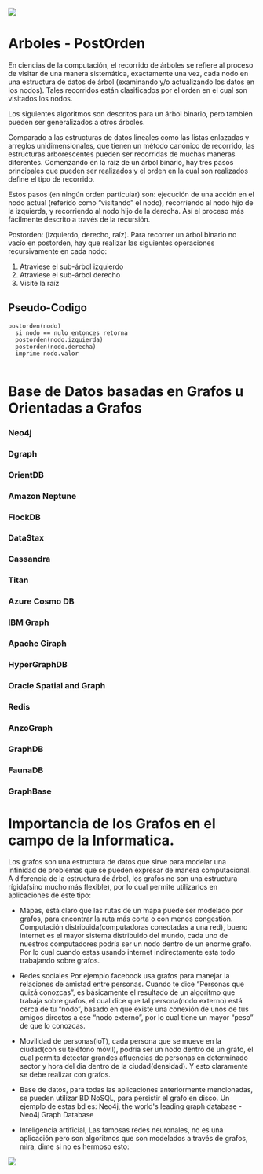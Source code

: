 ![](https://upload.wikimedia.org/wikipedia/commons/thumb/6/67/Sorted_binary_tree.svg/350px-Sorted_binary_tree.svg.png)

# Arboles - PostOrden

En ciencias de la computación, el recorrido de árboles se refiere al proceso de visitar de una manera sistemática, 
exactamente una vez, cada nodo en una estructura de datos de árbol (examinando y/o actualizando los datos en los nodos).
Tales recorridos están clasificados por el orden en el cual son visitados los nodos.

Los siguientes algoritmos son descritos para un árbol binario, pero también pueden ser generalizados a otros árboles.

Comparado a las estructuras de datos lineales como las listas enlazadas y arreglos unidimensionales, 
que tienen un método canónico de recorrido, las estructuras arborescentes pueden ser recorridas de muchas 
maneras diferentes. Comenzando en la raíz de un árbol binario, hay tres pasos principales que pueden ser 
realizados y el orden en la cual son realizados define el tipo de recorrido. 

Estos pasos (en ningún orden particular) son: ejecución de una acción en el nodo actual 
(referido como “visitando” el nodo), recorriendo al nodo hijo de la izquierda, 
y recorriendo al nodo hijo de la derecha.
Así el proceso más fácilmente descrito a través de la recursión.


Postorden: (izquierdo, derecho, raíz). Para recorrer un árbol binario no vacío en postorden, 
hay que realizar las siguientes operaciones recursivamente en cada nodo:

1. Atraviese el sub-árbol izquierdo
2. Atraviese el sub-árbol derecho
3. Visite la raíz


## Pseudo-Codigo
```
postorden(nodo)
  si nodo == nulo entonces retorna
  postorden(nodo.izquierda)
  postorden(nodo.derecha)
  imprime nodo.valor
 
  ```

# Base de Datos basadas en Grafos u Orientadas a Grafos

### Neo4j
### Dgraph
### OrientDB
### Amazon Neptune
### FlockDB
### DataStax
### Cassandra
### Titan
### Azure Cosmo DB
### IBM Graph
### Apache Giraph
### HyperGraphDB
### Oracle Spatial and Graph
### Redis
### AnzoGraph
### GraphDB
### FaunaDB
### GraphBase


# Importancia de los Grafos en el campo de la Informatica.

Los grafos son una estructura de datos que sirve para modelar una infinidad de problemas que se pueden expresar de manera computacional. A diferencia de la estructura de árbol, los grafos no son una estructura rígida(sino mucho más flexible), por lo cual permite utilizarlos en aplicaciones de este tipo:


* Mapas, está claro que las rutas de un mapa puede ser modelado por grafos, para encontrar la ruta más corta o con menos congestión.
    Computación distribuida(computadoras conectadas a una red), bueno internet es el mayor sistema distribuido del mundo, cada uno de nuestros computadores podría ser un nodo dentro de un enorme grafo. Por lo cual cuando estas usando internet indirectamente esta todo trabajando sobre grafos.
    
* Redes sociales Por ejemplo facebook usa grafos para manejar la relaciones de amistad entre personas. Cuando te dice “Personas que quizá conozcas”, es básicamente el resultado de un algoritmo que trabaja sobre grafos, el cual dice que tal persona(nodo externo) está cerca de tu “nodo”, basado en que existe una conexión de unos de tus amigos directos a ese “nodo externo”, por lo cual tiene un mayor “peso” de que lo conozcas.
 
* Movilidad de personas(IoT), cada persona que se mueve en la ciudad(con su teléfono móvil), podría ser un nodo dentro de un grafo, el cual permita detectar grandes afluencias de personas en determinado sector y hora del dia dentro de la ciudad(densidad). Y esto claramente se debe realizar con grafos.
  
  
* Base de datos, para todas las aplicaciones anteriormente mencionadas, se pueden utilizar BD NoSQL, para persistir el grafo en disco. Un ejemplo de estas bd es: Neo4j, the world's leading graph database - Neo4j Graph Database

* Inteligencia artificial, Las famosas redes neuronales, no es una aplicación pero son algoritmos que son modelados a través de grafos, mira, dime si no es hermoso esto:

![](https://qph.fs.quoracdn.net/main-qimg-78a02b07081458cab02f695d18d26c01)


